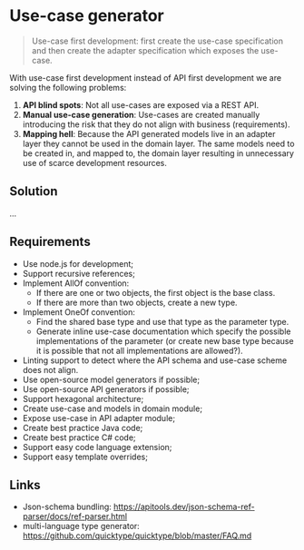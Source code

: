 # Use-case generator

> Use-case first development: first create the use-case specification and then create the adapter specification which exposes the use-case.

With use-case first development instead of API first development we are solving the following problems:

1. **API blind spots**: Not all use-cases are exposed via a REST API.
2. **Manual use-case generation**: Use-cases are created manually introducing the risk that they do not align with business (requirements).  
3. **Mapping hell**: Because the API generated models live in an adapter layer they cannot be used in the domain layer. The same models need to be created in, and mapped to, the domain layer resulting in unnecessary use of scarce development resources.

## Solution

...

## Requirements

* Use node.js for development;
* Support recursive references;
* Implement AllOf convention: 
  * If there are one or two objects, the first object is the base class.
  * If there are more than two objects, create a new type. 
* Implement OneOf convention: 
  * Find the shared base type and use that type as the parameter type.
  * Generate inline use-case documentation which specify the possible implementations of the parameter (or create new base type because it is possible that not all implementations are allowed?). 
* Linting support to detect where the API schema and use-case scheme does not align.
* Use open-source model generators if possible;
* Use open-source API generators if possible;
* Support hexagonal architecture;
* Create use-case and models in domain module;
* Expose use-case in API adapter module;
* Create best practice Java code;
* Create best practice C# code;
* Support easy code language extension;
* Support easy template overrides;

## Links

* Json-schema bundling: https://apitools.dev/json-schema-ref-parser/docs/ref-parser.html
* multi-language type generator: https://github.com/quicktype/quicktype/blob/master/FAQ.md
